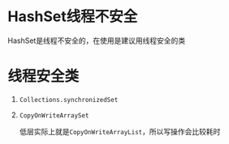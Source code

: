 # HashSet线程不安全

HashSet是线程不安全的，在使用是建议用线程安全的类

# 线程安全类
1. `Collections.synchronizedSet`
2. `CopyOnWriteArraySet`
    
    低层实际上就是`CopyOnWriteArrayList`，所以写操作会比较耗时
